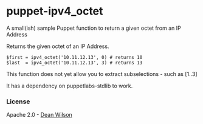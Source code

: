 puppet-ipv4_octet
=================

A small(ish) sample Puppet function to return a given octet from an IP Address

Returns the given octet of an IP Address.

    $first = ipv4_octet('10.11.12.13', 0) # returns 10
    $last  = ipv4_octet('10.11.12.13', 3) # returns 13

This function does not yet allow you to extract subselections - such as [1..3]

It has a dependency on puppetlabs-stdlib to work.

### License ###

Apache 2.0 - [Dean Wilson](http://www.unixdaemon.net)
